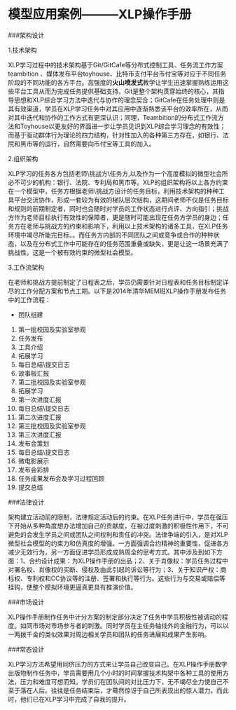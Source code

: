 # 模型应用案例———XLP操作手册
###架构设计

1.技术架构

XLP学习过程中的技术架构基于Git/GitCafe等分布式控制工具、任务流工作方案teambition 、媒体发布平台toyhouse、比特币支付平台币付宝等对应于不同任务阶段的不同功能的各方平台。高强度的**火山喷发式**教学让学生迅速掌握熟练运用这些平台工具从而为完成任务提供基础支持。Git是整个架构贯穿始终的核心，其指导思想和XLP综合学习方法中迭代与协作的理念契合；GitCafe在任务处理中则是其有效渠道，学员在XLP学习任务中对其应用中逐渐熟悉该平台的效率所在，从而对其中迭代和协作的工作方式有更深认识；同理，Teambition的分布式工作流方法和Toyhouse以更友好的界面进一步让学员见识到XLP综合学习理念的有效性；而基于驱动群体行为理论的四力结构，针对性加入的各种第三方存在，如银行、法院和黑市等的运行，自然需要向币付宝等工具的加入。

2.组织架构

XLP学习的任务各方包括老师\挑战方\任务方,以及作为一个高度模拟的微型社会所必不可少的机构：银行、法院、专利局和黑市等。XLP的组织架构将以上各方约束在一个模型中，任务方根据老师\挑战方设计的任务目标，利用技术架构的种种工具平台交流协作，形成一套较为有效的梯队层次结构，这期间老师不仅是任务目标和规则的前期制定者，同时也会随时对学员的工作状态进行点评、方向指引；挑战方作为老师目标执行有效性的保障者，更是随时可能出现在任务方学员的身边；任务方在老师与挑战方的约束和影响下，利用以上技术架构的诸多工具，在XLP任务环境中竭尽所能完目标。。而任务方内部的不同团队之间或竞争或合作的种种状态，以及在分布式工作中可能存在的任务范围重叠或缺失，更是让这一场景充满了挑战性。这是一个被有效约束的微型社会模型。

3.工作流架构

在老师和挑战方提前制定了日程表之后，学员仍需要针对日程表和任务目标制定详尽的工作分配方案和节点工期。以下是2014年清华MEM班XLP操作手册发布任务中的工作流程：

* 团队组建
1. 第一批校园及实验室参观
3. 任务发布
4. 工具介绍
5. 拓展学习
6. 每日总结\提交日志
7. 故事板汇报
8. 第二批校园及实验室参观
9. 拓展学习
10. 第一次进度汇报
11. 每日总结\提交日志
12. 第二次进度汇报
13. 第三批校园及实验室参观
14. 第三次进度汇报
15. 发布会策划
16. 每日总结\提交日志
17. 微电影展示
18. 发布会彩排
19. 任务成果发布会及学习过程回顾
20. 提交总结


###法律设计

架构建立活动前的限制，法律规定活动后的约束。在XLP任务进行中，学员在强压下开始从多种角度想办法增加自己的贡献度，在被过度刺激的积极性作用下，不可避免的会发生学员之间或团队之间权利和责任的冲突。法律争端的引入，是对XLP微型社会模型的约束力和仿真度的增强。一方面强调合约精神的重要性，促进各方减少无效行为，另一方面促进学员形成成熟周全的思考方式。其中涉及到如下方面：1、合约设计成果：为XLP操作手册的出品；2、关于肖像权：学员任务过程中对署名权、肖像权的买断、侵权及由此引起的诉讼等行为；3、关于知识产权：商标权、专利权和CC协议等的注册、签署和执行等行为。这些行为与交易或赔偿等挂钩，使整个模拟环境更逼真更具有推演价值。

###市场设计

XLP操作手册制作任务中计分方案的制定部分决定了任务中学员积极性被调动的程度。如同市场对市场参与者的刺激。同时学员在主任务轴线外的金融行为，可以以一两拨千金的类似效果对周边相关学员和团队的任务进展和成果产生影响。


###常态设计

XLP学习方法希望用同侪压力的方式来让学员自己改变自己。在XLP操作手册数字出版物制作任务中，学员需要用几个小时的时间掌握技术构架中各种工具的使用方法，压力和难度可想而知。学员们在团队间的对比压力下，无不竭尽全力使自己不至于落在人后。往往是任务结束后，才蓦然惊讶于自己所表现出的惊人潜力。而此时，他们已在XLP学习中完成了自我的提升。

